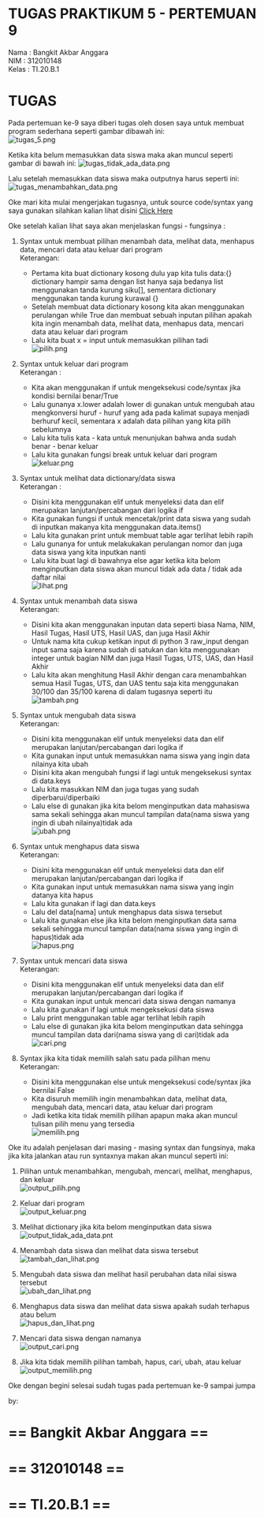 # TUGAS PRAKTIKUM 5 - PERTEMUAN 9

Nama        : Bangkit Akbar Anggara<br>
NIM        : 312010148<br>
Kelas        : TI.20.B.1<br>

# TUGAS

Pada pertemuan ke-9 saya diberi tugas oleh dosen saya untuk membuat program sederhana seperti gambar dibawah ini:<br>
  ![tugas_5.png](Pic/tugas_5.png)

Ketika kita belum memasukkan data siswa maka akan muncul seperti gambar di bawah ini:
  ![tugas_tidak_ada_data.png](Pic/tugas_tidak_ada_data.png)
  
Lalu setelah memasukkan data siswa maka outputnya harus seperti ini:
  ![tugas_menambahkan_data.png](Pic/tugas_menambahkan_data.png)
  
Oke mari kita mulai mengerjakan tugasnya, untuk source code/syntax yang saya gunakan silahkan kalian lihat disini [Click Here](tugas_praktikum_5.py)

Oke setelah kalian lihat saya akan menjelaskan fungsi - fungsinya :

1. Syntax untuk membuat pilihan menambah data, melihat data, menhapus data, mencari data atau keluar dari program<br>
Keterangan:
    - Pertama kita buat dictionary kosong dulu yap kita tulis data:{} dictionary hampir sama dengan list hanya saja bedanya list menggunakan tanda kurung siku[], sementara dictionary menggunakan tanda kurung kurawal {}<br>
    - Setelah membuat data dictionary kosong kita akan menggunakan perulangan while True dan membuat sebuah inputan pilihan apakah kita ingin menambah data, melihat data, menhapus data, mencari data atau keluar dari program<br>
    - Lalu kita buat x =  input untuk memasukkan pilihan tadi<br>
      ![pilih.png](Pic/pilih.png)
 


2. Syntax untuk keluar dari program<br>
Keterangan :
    - Kita akan menggunakan if untuk mengeksekusi code/syntax jika kondisi bernilai benar/True<br>
    - Lalu gunanya x.lower adalah lower di gunakan untuk mengubah atau mengkonversi huruf - huruf yang ada pada kalimat supaya menjadi berhuruf kecil, sementara x adalah data pilihan yang kita pilih sebelumnya<br>
    - Lalu kita tulis kata - kata untuk menunjukan bahwa anda sudah benar - benar keluar<br>
    - Lalu kita gunakan fungsi break untuk keluar dari program<br>
      ![keluar.png](Pic/keluar.png)


3. Syntax untuk melihat data dictionary/data siswa<br>
Keterangan :
    - Disini kita menggunakan elif untuk menyeleksi data dan elif merupakan lanjutan/percabangan dari logika if
    - Kita gunakan fungsi if untuk mencetak/print data siswa yang sudah di inputkan makanya kita menggunakan data.items()<br>
    - Lalu kita gunakan print untuk membuat table agar terlihat lebih rapih<br>
    - Lalu gunanya for untuk melakukakan perulangan nomor dan juga data siswa yang kita inputkan nanti<br>
    - Lalu kita buat lagi di bawahnya else agar ketika kita belom menginputkan data siswa akan muncul tidak ada data / tidak ada daftar nilai<br>
      ![lihat.png](Pic/lihat.png)

4. Syntax untuk menambah data siswa<br>
Keterangan:
    - Disini kita akan menggunakan inputan data seperti biasa Nama, NIM, Hasil Tugas, Hasil UTS, Hasil UAS, dan juga Hasil Akhir<br>
    - Untuk nama kita cukup ketikan input di python 3 raw_input dengan input sama saja karena sudah di satukan dan kita menggunakan integer untuk bagian NIM dan juga Hasil Tugas, UTS, UAS, dan Hasil Akhir<br>
    - Lalu kita akan menghitung Hasil Akhir dengan cara menambahkan semua Hasil Tugas, UTS, dan UAS tentu saja kita menggunakan 30/100 dan 35/100 karena di dalam tugasnya seperti itu<br>
      ![tambah.png](Pic/tambah.png)
      
      
5. Syntax untuk mengubah data siswa<br>
Keterangan:
    - Disini kita menggunakan elif untuk menyeleksi data dan elif merupakan lanjutan/percabangan dari logika if
    - Kita gunakan input untuk memasukkan nama siswa yang ingin data nilainya kita ubah<br>
    - Disini kita akan mengubah fungsi if lagi untuk mengeksekusi syntax di data.keys<br>
    - Lalu kita masukkan NIM dan juga tugas yang sudah diperbarui/diperbaiki<br>
    - Lalu else di gunakan jika kita belom menginputkan data mahasiswa sama sekali sehingga akan muncul tampilan data(nama siswa yang ingin di ubah nilainya)tidak ada<br>
      ![ubah.png](Pic/ubah.png)
      
      
6. Syntax untuk menghapus data siswa<br>
Keterangan:
    - Disini kita menggunakan elif untuk menyeleksi data dan elif merupakan lanjutan/percabangan dari logika if
    - Kita gunakan input untuk memasukkan nama siswa yang ingin datanya kita hapus<br>
    - Lalu kita gunakan if lagi dan data.keys<br>
    - Lalu del data[nama] untuk menghapus data siswa tersebut<br>
    - Lalu kita gunakan else jika kita belom menginputkan data sama sekali sehingga muncul tampilan data(nama siswa yang ingin di hapus)tidak ada<br>
      ![hapus.png](Pic/hapus.png)
      
     
7. Syntax untuk mencari data siswa<br>
Keterangan:
    - Disini kita menggunakan elif untuk menyeleksi data dan elif merupakan lanjutan/percabangan dari logika if
    - Kita gunakan input untuk mencari data siswa dengan namanya<br>
    - Lalu kita gunakan if lagi untuk mengeksekusi data siswa<br>
    - Lalu print menggunakan table agar terlihat lebih rapih<br>
    - Lalu else di gunakan jika kita belom menginputkan data sehingga muncul tampilan data dari(nama siswa yang di cari)tidak ada<br>
      ![cari.png](Pic/cari.png)
      
      
8. Syntax jika kita tidak memilih salah satu pada pilihan menu<br>
Keterangan:
    - Disini kita menggunakan else untuk mengeksekusi code/syntax jika bernilai False<br>
    - Kita disuruh memilih ingin menambahkan data, melihat data, mengubah data, mencari data, atau keluar dari program<br>
    - Jadi ketika kita tidak memilih pilihan apapun maka akan muncul tulisan pilih menu yang tersedia<br>
      ![memilih.png](Pic/memilih.png)
      

Oke itu adalah penjelasan dari masing -  masing syntax dan fungsinya, maka jika kita jalankan atau run syntaxnya makan akan muncul seperti ini:

1. Pilihan untuk menambahkan, mengubah, mencari, melihat, menghapus, dan keluar<br>
    ![output_pilih.png](Pic/output_pilih.png)
    
 
2. Keluar dari program<br>
    ![output_keluar.png](Pic/output_keluar.png)


3. Melihat dictionary jika kita belom menginputkan data siswa<br>
    ![output_tidak_ada_data.pnt](Pic/output_tidak_ada_data.png)
 

4. Menambah data siswa dan melihat data siswa tersebut
    ![tambah_dan_lihat.png](Pic/tambah_dan_lihat.png)
    
    
5. Mengubah data siswa dan melihat hasil perubahan data nilai siswa tersebut<br>
    ![ubah_dan_lihat.png](Pic/ubah_dan_lihat.png)
    
 
6. Menghapus data siswa dan melihat data siswa apakah sudah terhapus atau belum<br>
    ![hapus_dan_lihat.png](Pic/hapus_dan_lihat.png)
    
  
7. Mencari data siswa dengan namanya<br>
    ![output_cari.png](Pic/output_cari.png)
    
   
8. Jika kita tidak memilih pilihan tambah, hapus, cari, ubah, atau keluar
    ![output_memilih.png](Pic/output_memilih.png)
    
    
Oke dengan begini selesai sudah tugas pada pertemuan ke-9 sampai jumpa

by:
# == Bangkit Akbar Anggara ==
# == 312010148 ==
# == TI.20.B.1 ==
